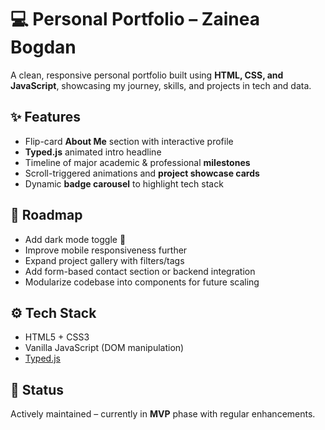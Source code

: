 # 💻 Personal Portfolio – Zainea Bogdan

A clean, responsive personal portfolio built using **HTML, CSS, and JavaScript**, showcasing my journey, skills, and projects in tech and data.

## ✨ Features

- Flip-card **About Me** section with interactive profile
- **Typed.js** animated intro headline
- Timeline of major academic & professional **milestones**
- Scroll-triggered animations and **project showcase cards**
- Dynamic **badge carousel** to highlight tech stack

## 🚧 Roadmap

- Add dark mode toggle 🌙
- Improve mobile responsiveness further
- Expand project gallery with filters/tags
- Add form-based contact section or backend integration
- Modularize codebase into components for future scaling

## ⚙️ Tech Stack

- HTML5 + CSS3
- Vanilla JavaScript (DOM manipulation)
- [Typed.js](https://github.com/mattboldt/typed.js)

## 📄 Status

Actively maintained – currently in **MVP** phase with regular enhancements.
